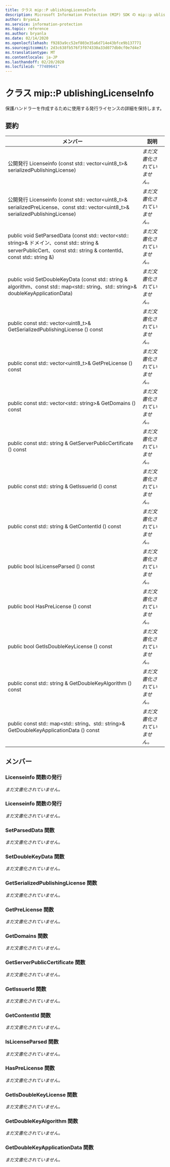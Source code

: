 ```yaml
---
title: クラス mip::P ublishingLicenseInfo
description: Microsoft Information Protection (MIP) SDK の mip::p ublishinglicenseinfo クラスについて説明します。
author: BryanLa
ms.service: information-protection
ms.topic: reference
ms.author: bryanla
ms.date: 02/14/2020
ms.openlocfilehash: f9283a9cc52ef803e35a6d714e43bfce9b137771
ms.sourcegitcommit: 2d3c638fb576f3f074330a33d077db0cf0e7d4e7
ms.translationtype: MT
ms.contentlocale: ja-JP
ms.lasthandoff: 02/20/2020
ms.locfileid: "77489641"
---
```

# <a name="class-mippublishinglicenseinfo"></a>クラス mip::P ublishingLicenseInfo 
保護ハンドラーを作成するために使用する発行ライセンスの詳細を保持します。
  
## <a name="summary"></a>要約
 メンバー                        | 説明                                
--------------------------------|---------------------------------------------
公開発行 Licenseinfo (const std:: vector\<uint8_t\>& serializedPublishingLicense)  | _まだ文書化されていません。_
公開発行 Licenseinfo (const std:: vector\<uint8_t\>& serializedPreLicense、const std:: vector\<uint8_t\>& serializedPublishingLicense)  | _まだ文書化されていません。_
public void SetParsedData (const std:: vector\<std:: string\>& ドメイン、const std:: string & serverPublicCert、const std:: string & contentId、const std:: string &)  | _まだ文書化されていません。_
public void SetDoubleKeyData (const std:: string & algorithm、const std:: map\<std:: string、std:: string\>& doubleKeyApplicationData)  | _まだ文書化されていません。_
public const std:: vector\<uint8_t\>& GetSerializedPublishingLicense () const  | _まだ文書化されていません。_
public const std:: vector\<uint8_t\>& GetPreLicense () const  | _まだ文書化されていません。_
public const std:: vector\<std:: string\>& GetDomains () const  | _まだ文書化されていません。_
public const std:: string & GetServerPublicCertificate () const  | _まだ文書化されていません。_
public const std:: string & GetIssuerId () const  | _まだ文書化されていません。_
public const std:: string & GetContentId () const  | _まだ文書化されていません。_
public bool IsLicenseParsed () const  | _まだ文書化されていません。_
public bool HasPreLicense () const  | _まだ文書化されていません。_
public bool GetIsDoubleKeyLicense () const  | _まだ文書化されていません。_
public const std:: string & GetDoubleKeyAlgorithm () const  | _まだ文書化されていません。_
public const std:: map\<std:: string、std:: string\>& GetDoubleKeyApplicationData () const  | _まだ文書化されていません。_
  
## <a name="members"></a>メンバー
  
### <a name="publishinglicenseinfo-function"></a>Licenseinfo 関数の発行
_まだ文書化されていません。_

  
### <a name="publishinglicenseinfo-function"></a>Licenseinfo 関数の発行
_まだ文書化されていません。_

  
### <a name="setparseddata-function"></a>SetParsedData 関数
_まだ文書化されていません。_

  
### <a name="setdoublekeydata-function"></a>SetDoubleKeyData 関数
_まだ文書化されていません。_

  
### <a name="getserializedpublishinglicense-function"></a>GetSerializedPublishingLicense 関数
_まだ文書化されていません。_

  
### <a name="getprelicense-function"></a>GetPreLicense 関数
_まだ文書化されていません。_

  
### <a name="getdomains-function"></a>GetDomains 関数
_まだ文書化されていません。_

  
### <a name="getserverpubliccertificate-function"></a>GetServerPublicCertificate 関数
_まだ文書化されていません。_

  
### <a name="getissuerid-function"></a>GetIssuerId 関数
_まだ文書化されていません。_

  
### <a name="getcontentid-function"></a>GetContentId 関数
_まだ文書化されていません。_

  
### <a name="islicenseparsed-function"></a>IsLicenseParsed 関数
_まだ文書化されていません。_

  
### <a name="hasprelicense-function"></a>HasPreLicense 関数
_まだ文書化されていません。_

  
### <a name="getisdoublekeylicense-function"></a>GetIsDoubleKeyLicense 関数
_まだ文書化されていません。_

  
### <a name="getdoublekeyalgorithm-function"></a>GetDoubleKeyAlgorithm 関数
_まだ文書化されていません。_

  
### <a name="getdoublekeyapplicationdata-function"></a>GetDoubleKeyApplicationData 関数
_まだ文書化されていません。_
